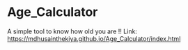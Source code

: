 # Age_Calculator
A simple tool to know how old you are !!
Link: https://mdhusainthekiya.github.io/Age_Calculator/index.html
